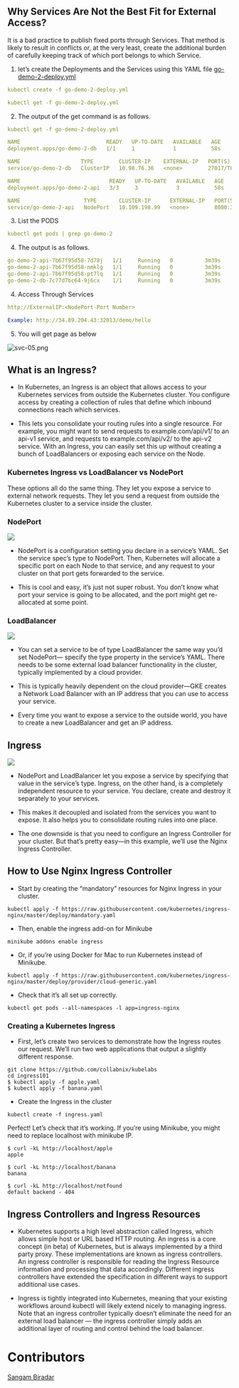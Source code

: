 ## Why Services Are Not the Best Fit for External Access?

It is a bad practice to publish fixed ports through Services. That method is likely to result in conflicts or, at the very least, create the additional burden of carefully keeping track of which port belongs to which Service. 

1. let’s create the Deployments and the Services using this YAML file [go-demo-2-deploy.yml](/lab/Ingress/go-demo-2-deploy.yml)

```yaml
kubectl create -f go-demo-2-deploy.yml

kubectl get -f go-demo-2-deploy.yml
```

2. The output of the get command is as follows.
```yaml
kubectl get -f go-demo-2-deploy.yml

NAME                           READY   UP-TO-DATE   AVAILABLE   AGE
deployment.apps/go-demo-2-db   1/1     1            1           58s

NAME                   TYPE        CLUSTER-IP    EXTERNAL-IP   PORT(S)     AGE
service/go-demo-2-db   ClusterIP   10.98.76.36   <none>        27017/TCP   58s

NAME                            READY   UP-TO-DATE   AVAILABLE   AGE
deployment.apps/go-demo-2-api   3/3     3            3           58s

NAME                    TYPE       CLUSTER-IP      EXTERNAL-IP   PORT(S)          AGE
service/go-demo-2-api   NodePort   10.109.198.99   <none>        8080:32013/TCP   58s
```

3. List the PODS
```yaml
kubectl get pods | grep go-demo-2
````

4. The output is as follows.
```yaml
go-demo-2-api-7b67f95d58-7d78j   1/1     Running   0          3m39s
go-demo-2-api-7b67f95d58-nmklg   1/1     Running   0          3m39s
go-demo-2-api-7b67f95d58-pt7lq   1/1     Running   0          3m39s
go-demo-2-db-7c77d7bc64-9j6cx    1/1     Running   0          3m39s
```

4. Access Through Services

```yaml
http://ExternalIP:<NodePort-Port Number>

Example: http://34.89.204.43:32013/demo/hello
```
5. You will get page as below

![svc-05.png](https://github.com/shivamjhalabfiles/kubernetes-lab/blob/master/images/svc-05.png)
## What is an Ingress?

- In Kubernetes, an Ingress is an object that allows access to your Kubernetes services from outside the Kubernetes cluster. You configure access by creating a collection of rules that define which inbound connections reach which services.

- This lets you consolidate your routing rules into a single resource. For example, you might want to send requests to example.com/api/v1/ to an api-v1 service, and requests to example.com/api/v2/ to the api-v2 service. With an Ingress, you can easily set this up without creating a bunch of LoadBalancers or exposing each service on the Node.


### Kubernetes Ingress vs LoadBalancer vs NodePort

These options all do the same thing. They let you expose a service to external network requests. 
They let you send a request from outside the Kubernetes cluster to a service inside the cluster.



### NodePort 

![](https://raw.githubusercontent.com/collabnix/kubelabs/master/Ingress101/nodeport.png)

- NodePort is a configuration setting you declare in a service’s YAML. Set the service spec’s type to NodePort. Then, Kubernetes will allocate a specific port on each Node to that service, and any request to your cluster on that port gets forwarded to the service.

- This is cool and easy, it’s just not super robust. You don’t know what port your service is going to be allocated, and the port might get re-allocated at some point.

### LoadBalancer

![](https://raw.githubusercontent.com/collabnix/kubelabs/master/Ingress101/loadbalancer.png)

- You can set a service to be of type LoadBalancer the same way you’d set NodePort— specify the type property in the service’s YAML. There needs to be some external load balancer functionality in the cluster, typically implemented by a cloud provider.

- This is typically heavily dependent on the cloud provider—GKE creates a Network Load Balancer with an IP address that you can use to access your service.

- Every time you want to expose a service to the outside world, you have to create a new LoadBalancer and get an IP address.

## Ingress

![](https://raw.githubusercontent.com/collabnix/kubelabs/master/Ingress101/ingress.png)

- NodePort and LoadBalancer let you expose a service by specifying that value in the service’s type. Ingress, on the other hand, is a completely independent resource to your service. You declare, create and destroy it separately to your services.

- This makes it decoupled and isolated from the services you want to expose. It also helps you to consolidate routing rules into one place.

- The one downside is that you need to configure an Ingress Controller for your cluster. But that’s pretty easy—in this example, we’ll use the Nginx Ingress Controller.

## How to Use Nginx Ingress Controller

  - Start by creating the “mandatory” resources for Nginx Ingress in your cluster.
 
 ```
 kubectl apply -f https://raw.githubusercontent.com/kubernetes/ingress-nginx/master/deploy/mandatory.yaml
 ```
 
 - Then, enable the ingress add-on for Minikube
 
 ```
 minikube addons enable ingress
  ```
 
 - Or, if you’re using Docker for Mac to run Kubernetes instead of Minikube.
 
 ```
 kubectl apply -f https://raw.githubusercontent.com/kubernetes/ingress-nginx/master/deploy/provider/cloud-generic.yaml
  ```
 
 - Check that it’s all set up correctly.
 
 ```
 kubectl get pods --all-namespaces -l app=ingress-nginx
 ```
### Creating a Kubernetes Ingress

- First, let’s create two services to demonstrate how the Ingress routes our request. We’ll run two web applications that output a slightly different response.

```
git clone https://github.com/collabnix/kubelabs
cd ingress101
$ kubectl apply -f apple.yaml
$ kubectl apply -f banana.yaml
```

- Create the Ingress in the cluster

```
kubectl create -f ingress.yaml
```

Perfect! Let’s check that it’s working. If you’re using Minikube, you might need to replace localhost with minikube IP.

```
$ curl -kL http://localhost/apple
apple

$ curl -kL http://localhost/banana
banana

$ curl -kL http://localhost/notfound
default backend - 404
```

## Ingress Controllers and Ingress Resources

- Kubernetes supports a high level abstraction called Ingress, which allows simple host or URL based HTTP routing. An ingress is a core concept (in beta) of Kubernetes, but is always implemented by a third party proxy. These implementations are known as ingress controllers. An ingress controller is responsible for reading the Ingress Resource information and processing that data accordingly. Different ingress controllers have extended the specification in different ways to support additional use cases.

- Ingress is tightly integrated into Kubernetes, meaning that your existing workflows around kubectl will likely extend nicely to managing ingress. Note that an ingress controller typically doesn’t eliminate the need for an external load balancer — the ingress controller simply adds an additional layer of routing and control behind the load balancer.


# Contributors

[Sangam Biradar](https://twitter.com/BiradarSangam)

